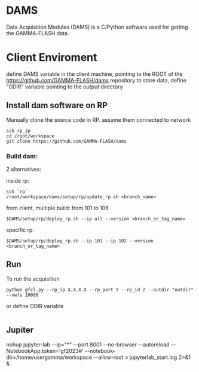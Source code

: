 # DAMS
Data Acquisition Modules (DAMS) is a C/Python software used for getting the GAMMA-FLASH data.

# Client Enviroment
define DAMS variable in the client machine, pointing to the ROOT of the https://github.com/GAMMA-FLASH/dams repository
to store data, define "ODIR" variable pointing to the output directory 

## Install dam software on RP
Manually clone the source code in RP. assume them connected to network
```
ssh rp_ip 
cd /root/workspace
git clone https://github.com/GAMMA-FLASH/dams
```
### Build dam:

2 alternatives:

inside rp:
```
ssh `rp`
/root/workspace/dams/setup/rp/update_rp.sh <branch_name>
```
from client, multiple build:
from 101 to 106
```
$DAMS/setup/rp/deploy_rp.sh --ip all --version <branch_or_tag_name>
```
specific rp:
```
$DAMS/setup/rp/deploy_rp.sh --ip 101 --ip 102 --version <branch_or_tag_name>

```

## Run

To run the acquisition 
```
python gfcl.py --rp_ip X.X.X.X --rp_port Y --rp_id Z --outdir "outdir" --nwfs 10000
```
or define ODIR variable
```

```


## Jupiter
nohup jupyter-lab --ip="*" --port 8001 --no-browser --autoreload --NotebookApp.token='gf2023#'  --notebook-dir=/home/usergamma/workspace --allow-root > jupyterlab_start.log 2>&1 &
